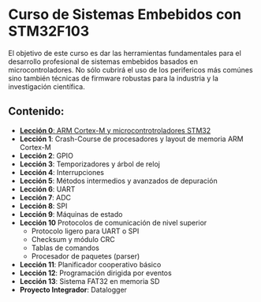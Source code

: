 # Curso de Sistemas Embebidos con STM32F103

El objetivo de este curso es dar las herramientas fundamentales para el desarrollo profesional de sistemas embebidos basados en microcontroladores. No sólo cubrirá el uso de los perifericos más comúnes sino también técnicas de firmware robustas para la industria y la investigación científica.

## Contenido:

* [**Lección 0**: ARM Cortex-M y microcontrotroladores STM32](https://github.com/rescurib/Curso_Sistemas_Embebidos/tree/main/CursoSTM32/Lec_0)
* **Lección 1**: Crash-Course de procesadores y layout de memoria ARM Cortex-M
* **Lección 2**: GPIO
* **Lección 3**: Temporizadores y árbol de reloj
* **Lección 4**: Interrupciones
* **Lección 5**: Métodos intermedios y avanzados de depuración
* **Lección 6**: UART
* **Lección 7**: ADC
* **Lección 8**: SPI
* **Lección 9**: Máquinas de estado
* **Lección 10** Protocolos de comunicación de nivel superior
  * Protocolo ligero para UART o SPI
  * Checksum y módulo CRC
  * Tablas de comandos
  * Procesador de paquetes (parser)
* **Lección 11**: Planificador cooperativo básico
* **Lección 12**: Programación dirigida por eventos
* **Lección 13**: Sistema FAT32 en memoria SD
* **Proyecto Integrador**: Datalogger
